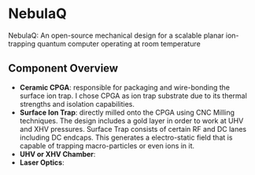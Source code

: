 # NebulaQ
NebulaQ: An open-source mechanical design for a scalable planar ion-trapping quantum computer operating at room temperature

## Component Overview

- **Ceramic CPGA**: responsible for packaging and wire-bonding the surface ion trap. I chose CPGA as ion trap substrate due to its thermal strengths and isolation capabilities.
- **Surface Ion Trap**: directly milled onto the CPGA using CNC Milling techniques. The design includes a gold layer in order to work at UHV and XHV pressures. Surface Trap consists of certain RF and DC lanes including DC endcaps. This generates a electro-static field that is capable of trapping macro-particles or even ions in it.
- **UHV or XHV Chamber**:
- **Laser Optics**: 
